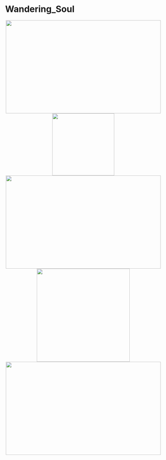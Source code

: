# Wandering_Soul
<div align="center" bgcolor="orange">
<img src="https://cdn.hobbyconsolas.com/sites/navi.axelspringer.es/public/styles/480/public/media/image/2014/06/348790-creador-flappy-bird-solo-he-alcanzado-150-puntos-mi-juego.png?itok=042juzYf" width=500px height=300px><br>
<img src="https://static.wikia.nocookie.net/scribblenauts/images/9/97/Plus_Sign.png/revision/latest?cb=20140409201237" width=200px height=200px><br>
<img src="https://cloudfront-eu-central-1.images.arcpublishing.com/diarioas/MPRHO3WF6NL6JJF2VI2OUQ2OBA.jpg" width=500px height=300px><br>
<img src="https://iconsplace.com/wp-content/uploads/_icons/ffa500/256/png/equal-sign-2-icon-11-256.png" width=300px height=300px><br>
<img src="https://i.imgur.com/QUtWFN7.png" width=500px height=300px>
</div>

